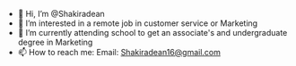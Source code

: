 - 👋 Hi, I’m @Shakiradean
- 👀 I’m interested in a remote job in customer service or Marketing
- 🌱 I’m currently attending school to get an associate's and undergraduate degree in Marketing
- 📫 How to reach me: Email: Shakiradean16@gmail.com

<!---
Shakiradean/Shakiradean is a ✨ special ✨ repository because its `README.md` (this file) appears on your GitHub profile.
You can click the Preview link to take a look at your changes.
--->
